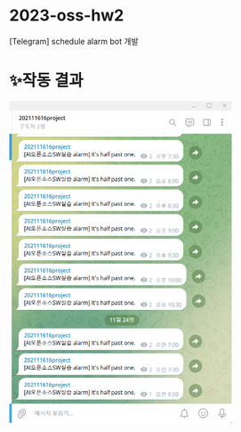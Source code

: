 # 2023-oss-hw2
[Telegram] schedule alarm bot 개발

# ✨작동 결과
<p align = "left"><img src = "assets/result.png" width = "400"></p>
